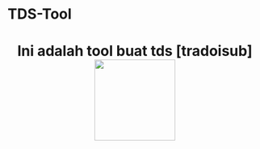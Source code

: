 # TDS-Tool
<h1 align="center">Ini adalah tool buat tds [tradoisub]
<img src="https://telegra.ph/file/f8085608fcee7c9e5c368.jpg" style="border-radius:5;" width="160px" alt=""><br></h1>
<p align="center">
